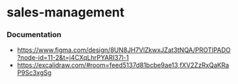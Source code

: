 # sales-management
### Documentation
- https://www.figma.com/design/8UN8JH7VlZkwxJZat3tNQA/PROTIPADO?node-id=11-2&t=j4CXqLhrPYARI37l-1
- https://excalidraw.com/#room=feed5137d81bcbe9ae13,fXV2ZzRxQaKRaP9Sc3xgSg
